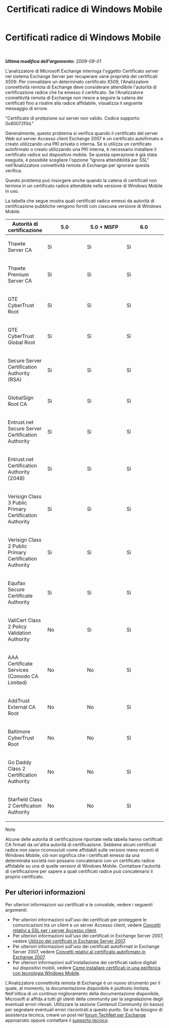 ﻿---
title: Certificati radice di Windows Mobile
TOCTitle: Certificati radice di Windows Mobile
ms:assetid: 9a1ec840-5bff-4add-b20a-8e5970c885fe
ms:mtpsurl: https://technet.microsoft.com/it-it/library/Ee410525(v=EXCHG.80)
ms:contentKeyID: 27341575
ms.date: 10/25/2013
mtps_version: v=EXCHG.80
_tocRel: dd439364(v=exchg.80)/toc.json
ms.translationtype: HT
---

# Certificati radice di Windows Mobile

 

_**Ultima modifica dell'argomento:** 2009-09-01_

L'analizzatore di Microsoft Exchange interroga l'oggetto Certificato server nel sistema Exchange Server per recuperare varie proprietà dei certificati X509. Per convalidare un determinato certificato X509, l'Analizzatore connettività remota di Exchange deve considerare attendibile l'autorità di certificazione radice che ha emesso il certificato. Se l'Analizzatore connettività remota di Exchange non riesce a seguire la catena dei certificati fino a risalire alla radice affidabile, visualizza il seguente messaggio di errore.

"Certificato di protezione sul server non valido. Codice supporto: 0x80072f0d."

Generalmente, questo problema si verifica quando il certificato del server Web sul server Accesso client Exchange 2007 è un certificato autofirmato o creato utilizzando una PKI privata o interna. Se si utilizza un certificato autofirmato o creato utilizzando una PKI interna, è necessario installare il certificato radice sul dispositivo mobile. Se questa operazione è già stata eseguita, è possibile scegliere l'opzione "Ignora attendibilità per SSL" nell'Analizzatore connettività remota di Exchange per ignorare questa verifica.

Questo problema può insorgere anche quando la catena di certificati non termina in un certificato radice attendibile nella versione di Windows Mobile in uso.

La tabella che segue mostra quali certificati radice emessi da autorità di certificazione pubbliche vengono forniti con ciascuna versione di Windows Mobile.


<table>
<colgroup>
<col style="width: 25%" />
<col style="width: 25%" />
<col style="width: 25%" />
<col style="width: 25%" />
</colgroup>
<thead>
<tr class="header">
<th>Autorità di certificazione</th>
<th>5.0</th>
<th>5.0 + MSFP</th>
<th>6.0</th>
</tr>
</thead>
<tbody>
<tr class="odd">
<td><p>Thawte Server CA</p></td>
<td><p>Sì</p></td>
<td><p>Sì</p></td>
<td><p>Sì</p></td>
</tr>
<tr class="even">
<td><p>Thawte Premium Server CA</p></td>
<td><p>Sì</p></td>
<td><p>Sì</p></td>
<td><p>Sì</p></td>
</tr>
<tr class="odd">
<td><p>GTE CyberTrust Root</p></td>
<td><p>Sì</p></td>
<td><p>Sì</p></td>
<td><p>Sì</p></td>
</tr>
<tr class="even">
<td><p>GTE CyberTrust Global Root</p></td>
<td><p>Sì</p></td>
<td><p>Sì</p></td>
<td><p>Sì</p></td>
</tr>
<tr class="odd">
<td><p>Secure Server Certification Authority (RSA)</p></td>
<td><p>Sì</p></td>
<td><p>Sì</p></td>
<td><p>Sì</p></td>
</tr>
<tr class="even">
<td><p>GlobalSign Root CA</p></td>
<td><p>Sì</p></td>
<td><p>Sì</p></td>
<td><p>Sì</p></td>
</tr>
<tr class="odd">
<td><p>Entrust.net Secure Server Certification Authority</p></td>
<td><p>Sì</p></td>
<td><p>Sì</p></td>
<td><p>Sì</p></td>
</tr>
<tr class="even">
<td><p>Entrust.net Certification Authority (2048)</p></td>
<td><p>Sì</p></td>
<td><p>Sì</p></td>
<td><p>Sì</p></td>
</tr>
<tr class="odd">
<td><p>Verisign Class 3 Public Primary Certification Authority</p></td>
<td><p>Sì</p></td>
<td><p>Sì</p></td>
<td><p>Sì</p></td>
</tr>
<tr class="even">
<td><p>Verisign Class 2 Public Primary Certification Authority</p></td>
<td><p>Sì</p></td>
<td><p>Sì</p></td>
<td><p>Sì</p></td>
</tr>
<tr class="odd">
<td><p>Equifax Secure Certificate Authority</p></td>
<td><p>Sì</p></td>
<td><p>Sì</p></td>
<td><p>Sì</p></td>
</tr>
<tr class="even">
<td><p>ValiCert Class 2 Policy Validation Authority</p></td>
<td><p>No</p></td>
<td><p>Sì</p></td>
<td><p>Sì</p></td>
</tr>
<tr class="odd">
<td><p>AAA Certificate Services (Comodo CA Limited)</p></td>
<td><p>No</p></td>
<td><p>No</p></td>
<td><p>Sì</p></td>
</tr>
<tr class="even">
<td><p>AddTrust External CA Root</p></td>
<td><p>No</p></td>
<td><p>No</p></td>
<td><p>Sì</p></td>
</tr>
<tr class="odd">
<td><p>Baltimore CyberTrust Root</p></td>
<td><p>No</p></td>
<td><p>No</p></td>
<td><p>Sì</p></td>
</tr>
<tr class="even">
<td><p>Go Daddy Class 2 Certification Authority</p></td>
<td><p>No</p></td>
<td><p>No</p></td>
<td><p>Sì</p></td>
</tr>
<tr class="odd">
<td><p>Starfield Class 2 Certification Authority</p></td>
<td><p>No</p></td>
<td><p>No</p></td>
<td><p>Sì</p></td>
</tr>
</tbody>
</table>



> [!NOTE]
> Alcune delle autorità di certificazione riportate nella tabella hanno certificati CA firmati da un'altra autorità di certificazione. Sebbene alcuni certificati radice non siano riconosciuti come affidabili sulle versioni meno recenti di Windows Mobile, ciò non significa che i certificati emessi da una determinata società non possano concatenarsi con un certificato radice affidabile su una di quelle versioni di Windows Mobile. Contattare l'autorità di certificazione per sapere a quali certificati radice può concatenarsi il proprio certificato.



## Per ulteriori informazioni

Per ulteriori informazioni sui certificati e le convalide, vedere i seguenti argomenti:

  - Per ulteriori informazioni sull'uso dei certificati per proteggere le comunicazioni tra un client e un server Accesso client, vedere [Concetti relativi a SSL per i server Accesso client](http://go.microsoft.com/fwlink/?linkid=115184).  
  - Per ulteriori informazioni sull'uso dei certificati in Exchange Server 2007, vedere [Utilizzo dei certificati in Exchange Server 2007](http://go.microsoft.com/fwlink/?linkid=119030).  
  - Per ulteriori informazioni sull'uso dei certificati autofirmati in Exchange Server 2007, vedere [Concetti relativi al certificato autofirmato in Exchange 2007](http://go.microsoft.com/fwlink/?linkid=161990).  
  - Per ulteriori informazioni sull'installazione dei certificati radice digitali sui dispositivi mobili, vedere [Come installare certificati in una periferica con tecnologia Windows Mobile](http://go.microsoft.com/fwlink/?linkid=161942).  

L'Analizzatore connettività remota di Exchange è un nuovo strumento per il quale, al momento, la documentazione disponibile è piuttosto limitata. Nell'ottica di un continuo miglioramento della documentazione disponibile, Microsoft si affida a tutti gli utenti della community per la segnalazione degli eventuali errori rilevati. Utilizzare la sezione Contenuti Community (in basso) per segnalare eventuali errori riscontrati a questo punto. Se si ha bisogno di assistenza tecnica, creare un post nel [forum TechNet per Exchange](http://go.microsoft.com/fwlink/?linkid=73420) appropriato oppure contattare il [supporto tecnico](http://go.microsoft.com/fwlink/?linkid=8158).

